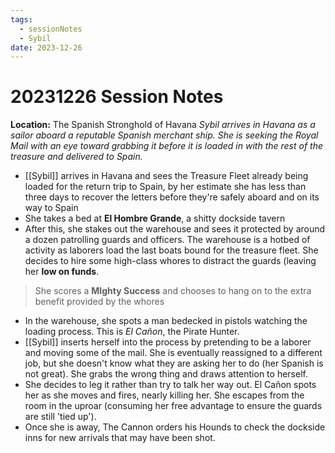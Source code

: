 ```yaml
---
tags:
  - sessionNotes
  - Sybil
date: 2023-12-26
---
```

# 20231226 Session Notes
**Location:** The Spanish Stronghold of Havana
*Sybil arrives in Havana as a sailor aboard a reputable Spanish merchant ship.  She is seeking the Royal Mail with an eye toward grabbing it before it is loaded in with the  rest of the treasure and delivered to Spain.*
- [[Sybil]] arrives in Havana and sees the Treasure Fleet already being loaded for the return trip to Spain, by her estimate she has less than three days to recover the letters before they're safely aboard and on its way to Spain
- She takes a bed at **El Hombre Grande**, a shitty dockside tavern
- After this, she stakes out the warehouse and sees it protected by around a dozen patrolling guards and officers.  The warehouse is a hotbed of activity as laborers load the last boats bound for the treasure fleet.  She decides to hire some high-class whores to distract the guards (leaving her **low on funds**.
> She scores a **MIghty Success** and chooses to hang on to the extra benefit provided by the whores
- In the warehouse, she spots a man bedecked in pistols watching the loading process.  This is *El Cañon*, the Pirate Hunter.
- [[Sybil]] inserts herself into the process by pretending to be a laborer and moving some of the mail.  She is eventually reassigned to a different job, but she doesn't know what they are asking her to do (her Spanish is not great).  She grabs the wrong thing and draws attention to herself.
- She decides to leg it rather than try to talk her way out.  El Cañon spots her as she moves and fires, nearly killing her.  She escapes from the room in the uproar (consuming her free advantage to ensure the guards are still 'tied up').
- Once she is away, The Cannon orders his Hounds to check the dockside inns for new arrivals that may have been shot.